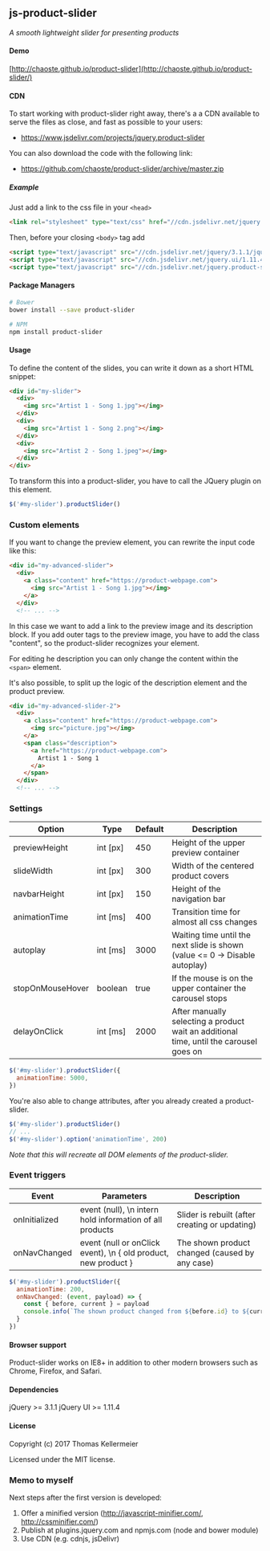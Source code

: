 js-product-slider
-------

[1]: <https://github.com/chaoste/product-slider>

_A smooth lightweight slider for presenting products_

#### Demo

[http://chaoste.github.io/product-slider](http://chaoste.github.io/product-slider/)

#### CDN

To start working with product-slider right away, there's a a CDN available
to serve the files as close, and fast as possible to your users:

- https://www.jsdelivr.com/projects/jquery.product-slider

You can also download the code with the following link:

- https://github.com/chaoste/product-slider/archive/master.zip

##### Example

Just add a link to the css file in your `<head>`

```html
<link rel="stylesheet" type="text/css" href="//cdn.jsdelivr.net/jquery.product-slider/0.1.0/product-slider.min.css"/>
```

Then, before your closing `<body>` tag add

```html
<script type="text/javascript" src="//cdn.jsdelivr.net/jquery/3.1.1/jquery.min.js"></script>
<script type="text/javascript" src="//cdn.jsdelivr.net/jquery.ui/1.11.4/jquery-ui.min.js"></script>
<script type="text/javascript" src="//cdn.jsdelivr.net/jquery.product-slider/0.1.0/product-slider.min.js"></script>
```

#### Package Managers

```sh
# Bower
bower install --save product-slider

# NPM
npm install product-slider
```

#### Usage

To define the content of the slides, you can write it down as a short HTML snippet:

```html
<div id="my-slider">
  <div>
    <img src="Artist 1 - Song 1.jpg"></img>
  </div>
  <div>
    <img src="Artist 1 - Song 2.png"></img>
  </div>
  <div>
    <img src="Artist 2 - Song 1.jpeg"></img>
  </div>
</div>
```

To transform this into a product-slider, you have to call the JQuery plugin on this element.

```javascript
$('#my-slider').productSlider()
```

### Custom elements

If you want to change the preview element, you can rewrite the input code like this:

```html
<div id="my-advanced-slider">
  <div>
    <a class="content" href="https://product-webpage.com">
      <img src="Artist 1 - Song 1.jpg"></img>
    </a>
  </div>
  <!-- ... -->
```

In this case we want to add a link to the preview image and its description block.
If you add outer tags to the preview image, you have to add the class "content", so
the product-slider recognizes your element.

For editing he description you can only change the content within the `<span>` element.

It's also possible, to split up the logic of the description element and the product preview.


```html
<div id="my-advanced-slider-2">
  <div>
    <a class="content" href="https://product-webpage.com">
      <img src="picture.jpg"></img>
    </a>
    <span class="description">
      <a href="https://product-webpage.com">
        Artist 1 - Song 1
      </a>
    </span>
  </div>
  <!-- ... -->
```

### Settings

Option | Type | Default | Description
------ | ---- | ------- | -----------
previewHeight | int [px] | 450 | Height of the upper preview container
slideWidth | int [px] | 300 | Width of the centered product covers
navbarHeight | int [px] | 150 | Height of the navigation bar
animationTime | int [ms] | 400 | Transition time for almost all css changes
autoplay | int [ms] | 3000 | Waiting time until the next slide is shown (value <= 0 -> Disable autoplay)
stopOnMouseHover | boolean | true | If the mouse is on the upper container the carousel stops
delayOnClick | int [ms] | 2000 | After manually selecting a product wait an additional time, until the carousel goes on

```javascript
$('#my-slider').productSlider({
  animationTime: 5000,
})
```

You're also able to change attributes, after you already created a product-slider.

```javascript
$('#my-slider').productSlider()
// ...
$('#my-slider').option('animationTime', 200)
```

_Note that this will recreate all DOM elements of the product-slider._


### Event triggers

Event | Parameters | Description
------ | ------- | -----------
onInitialized | event (null), \n intern hold information of all products | Slider is rebuilt (after creating or updating)
onNavChanged | event (null or onClick event), \n { old product, new product } | The shown product changed (caused by any case)

```javascript
$('#my-slider').productSlider({
  animationTime: 200,
  onNavChanged: (event, payload) => {
    const { before, current } = payload
    console.info(`The shown product changed from ${before.id} to ${current.id}`)
  }
})
```

#### Browser support

Product-slider works on IE8+ in addition to other modern browsers such as Chrome, Firefox, and Safari.

#### Dependencies

jQuery >= 3.1.1
jQuery UI >= 1.11.4

#### License

Copyright (c) 2017 Thomas Kellermeier

Licensed under the MIT license.



### Memo to myself

Next steps after the first version is developed:
1. Offer a minified version (http://javascript-minifier.com/, http://cssminifier.com/)
2. Publish at plugins.jquery.com and npmjs.com (node and bower module)
3. Use CDN (e.g. cdnjs, jsDelivr)

